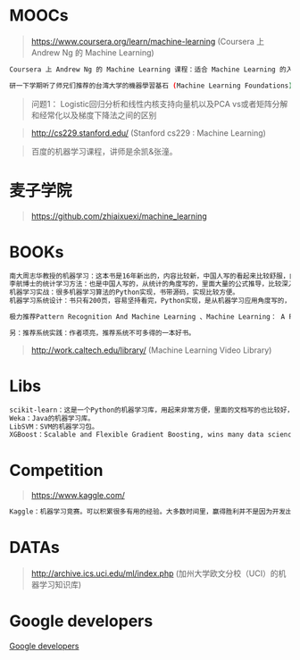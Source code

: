 
# MOOCs

> https://www.coursera.org/learn/machine-learning  (Coursera 上 Andrew Ng 的 Machine Learning)

```bash
Coursera 上 Andrew Ng 的 Machine Learning 课程：适合 Machine Learning 的入门，我当时是研一的上学期听的这个课，学校的课还比较多，那时是完全按照他的课程日历来学的，每周都有Deadline，一共学习了3个月，就是通过这个课对机器学习有了一个整体的理解，学习课程的时候一定要记得做Assignment，非常有帮助。

研一下学期听了师兄们推荐的台湾大学的機器學習基石 (Machine Learning Foundations)和機器學習技法 (Machine Learning Techniques)，内容比Andrew Ng的机器学习稍微详细，老师在讲算法的时候会提到台湾大学用这个算法可以做什么以及参加的KDD比赛。

```

> 问题1： Logistic回归分析和线性内核支持向量机以及PCA vs或者矩阵分解和经常化以及梯度下降法之间的区别

> http://cs229.stanford.edu/ (Stanford cs229 : Machine Learning)

> 百度的机器学习课程，讲师是余凯&张潼。

# 麦子学院

> https://github.com/zhiaixuexi/machine_learning

# BOOKs

```bash
南大周志华教授的机器学习：这本书是16年新出的，内容比较新，中国人写的看起来比较舒服，内容主要是综述形式的，介绍的理论比较基础。 
李航博士的统计学习方法：也是中国人写的，从统计的角度写的，里面大量的公式推导，比较深入。 
机器学习实战：很多机器学习算法的Python实现，书带源码，实现比较方便。 
机器学习系统设计：书只有200页，容易坚持看完，Python实现，是从机器学习应用角度写的，适合机器学习入门。

极力推荐Pattern Recognition And Machine Learning 、Machine Learning： A Probabilistic Perspective、The Elements of Statistical Learning。这三本书是机器学习方面最权威最牛掰的书了。

另：推荐系统实践：作者项亮，推荐系统不可多得的一本好书。

```

> http://work.caltech.edu/library/ (Machine Learning Video Library)

# Libs

```bash
scikit-learn：这是一个Python的机器学习库，用起来非常方便，里面的文档写的也比较好，可以参考学习。 
Weka：Java的机器学习库。 
LibSVM：SVM的机器学习包。 
XGBoost：Scalable and Flexible Gradient Boosting, wins many data science and machine learning challenges. Used in production by multiple companies.

```

# Competition

> https://www.kaggle.com/

```bash
Kaggle：机器学习竞赛。可以积累很多有用的经验。大多数时间里，赢得胜利并不是因为开发出了一个新算法，它往往在于巧妙地预处理、归一化、以及组合现有方法。

```


# DATAs

> http://archive.ics.uci.edu/ml/index.php (加州大学欧文分校（UCI）的机器学习知识库)


# Google developers

[Google developers](https://developers.google.com/machine-learning/crash-course/embeddings/video-lecture)
